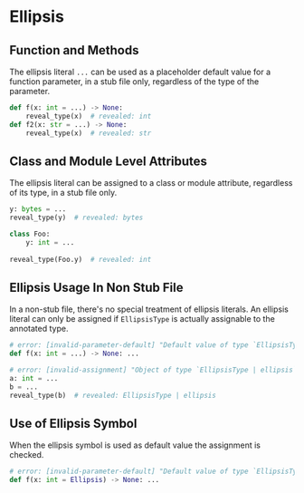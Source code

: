 # Ellipsis

## Function and Methods

The ellipsis literal `...` can be used as a placeholder default value for a function parameter,
 in a stub file only, regardless of the type of the parameter.

```py path=test.pyi
def f(x: int = ...) -> None:
    reveal_type(x)  # revealed: int
def f2(x: str = ...) -> None:
    reveal_type(x)  # revealed: str
```

## Class and Module Level Attributes

The ellipsis literal can be assigned to a class or module attribute, regardless of its type, in a
stub file only.

```py path=test.pyi
y: bytes = ...
reveal_type(y)  # revealed: bytes

class Foo:
    y: int = ...
    
reveal_type(Foo.y)  # revealed: int
```

## Ellipsis Usage In Non Stub File

In a non-stub file, there's no special treatment of ellipsis literals. An ellipsis literal can only be assigned if
`EllipsisType` is actually assignable to the annotated type.

```py
# error: [invalid-parameter-default] "Default value of type `EllipsisType | ellipsis` is not assignable to annotated parameter type `int`"
def f(x: int = ...) -> None: ...

# error: [invalid-assignment] "Object of type `EllipsisType | ellipsis` is not assignable to `int`"
a: int = ...
b = ...
reveal_type(b)  # revealed: EllipsisType | ellipsis
```

## Use of Ellipsis Symbol

When the ellipsis symbol is used as default value the assignment is checked.

```py path=test.pyi
# error: [invalid-parameter-default] "Default value of type `EllipsisType | ellipsis` is not assignable to annotated parameter type `int`"
def f(x: int = Ellipsis) -> None: ...
```
